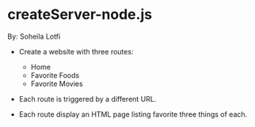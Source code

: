 # createServer-node.js
By:
Soheila Lotfi

* Create a website with three routes:
  * Home
  * Favorite Foods
  * Favorite Movies
  
* Each route is triggered by a different URL.
* Each route display an HTML page listing favorite three things of each.

